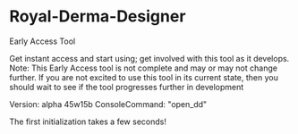 Royal-Derma-Designer
====================

Early Access Tool 

Get instant access and start using; get involved with this tool as it develops. 
Note: This Early Access tool is not complete and may or may not change further. If you are not excited to use this tool in its current state, then you should wait to see if the tool progresses further in development 

Version: alpha 45w15b 
ConsoleCommand: "open_dd" 

The first initialization takes a few seconds!

